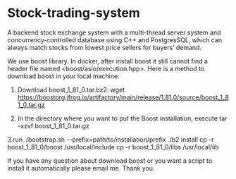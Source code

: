 # Stock-trading-system
A backend stock exchange system with a multi-thread server system and concurrency-controlled database using C++ and PostgresSQL, which can always match stocks from lowest price sellers for buyers’ demand.

We use boost library. In docker, after install boost it still cannot find a 
header file named <boost/asio/execution.hpp>. Here is a method to download 
boost in your local machine:

1. Download boost_1_81_0.tar.bz2:
wget https://boostorg.jfrog.io/artifactory/main/release/1.81.0/source/boost_1_81_0.tar.gz

2. In the directory where you want to put the Boost installation, execute
tar -xzvf boost_1_81_0.tar.gz

3.run
./bootstrap.sh --prefix=path/to/installation/prefix
./b2 install
cp -r boost_1_81_0/boost /usr/local/include
cp -r boost_1_81_0/libs /usr/local/lib

 If you have any question about download boost or you want a script to install
 it automatically please email me. Thank you.
